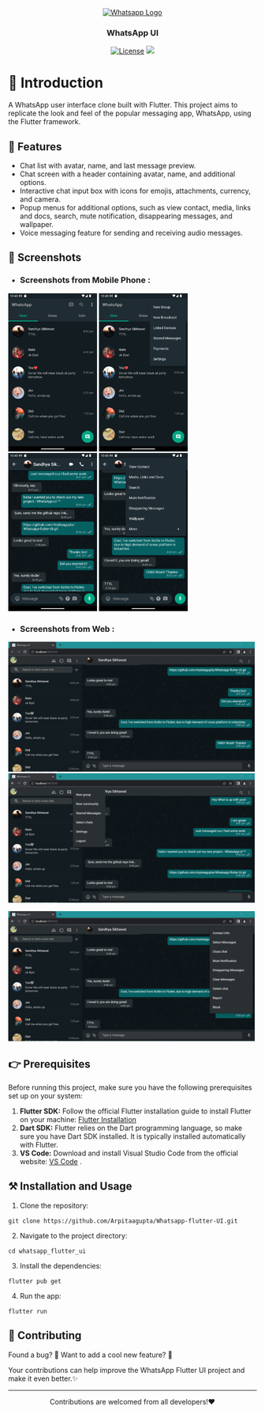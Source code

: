 <div align="center">
  <a href="[https://hoppscotch.io](https://www.whatsapp.com/)">
    <img
      src="https://encrypted-tbn0.gstatic.com/images?q=tbn:ANd9GcRFwAS6AepQ6RFVVdr_fhbHLFXKTaDe0bgYVJC3bEvAc5FFcTjcMEWbxQF0LTeQmpwPITY&usqp=CAU"
      alt="Whatsapp Logo"
      height="84"
    />
  </a>
  <br />
  <p>
    <h3>
      <b>
        WhatsApp UI
      </b>
    </h3>
  </p>

[![License](https://img.shields.io/badge/license-MIT-blue.svg)](https://opensource.org/licenses/MIT)   <a href="CODE_OF_CONDUCT.md" alt="Contributions welcome">
    <img src="https://img.shields.io/badge/Contributions-Welcome-brightgreen?logo=github" /></a>
    
</div>

# 🌟 Introduction
A WhatsApp user interface clone built with Flutter. This project aims to replicate the look and feel of the popular messaging app, WhatsApp, using the Flutter framework.

## 🚀 Features

- Chat list with avatar, name, and last message preview.
- Chat screen with a header containing avatar, name, and additional options.
- Interactive chat input box with icons for emojis, attachments, currency, and camera.
- Popup menus for additional options, such as view contact, media, links and docs, search, mute notification, disappearing messages, and wallpaper.
- Voice messaging feature for sending and receiving audio messages.

## 📸 Screenshots

* ### Screenshots from Mobile Phone :
<img src="Screenshots/Screenshot-1.png" width="180" alt="Screenshot-1">   <img src="Screenshots/Screenshot-2.png" width="180" alt="Screenshot-2">   <img src="Screenshots/Screenshot-3.png" width="180" alt="Screenshot-3">   <img src="Screenshots/Screenshot-4.png" width="180" alt="Screenshot-4">

* ### Screenshots from Web :
<img src="Screenshots/Screenshot-5.png" width="500" alt="Screenshot-5">  <img src="Screenshots/Screenshot-6.png" width="500" alt="Screenshot-6">

<img src="Screenshots/Screenshot-7.png" width="500" alt="Screenshot-7">



## 👉 Prerequisites

Before running this project, make sure you have the following prerequisites set up on your system:
1. **Flutter SDK:** Follow the official Flutter installation guide to install Flutter on your machine: [Flutter Installation](https://flutter.dev/docs/get-started/install)
2. **Dart SDK:** Flutter relies on the Dart programming language, so make sure you have Dart SDK installed. It is typically installed automatically with Flutter.
3. **VS Code:** Download and install Visual Studio Code from the official website: [VS Code](https://code.visualstudio.com/) .

## ⚒️ Installation and Usage

1. Clone the repository:
``` 
git clone https://github.com/Arpitaagupta/Whatsapp-flutter-UI.git 
```

2. Navigate to the project directory:
``` 
cd whatsapp_flutter_ui
```

3. Install the dependencies:
```
flutter pub get
```

4. Run the app:
```
flutter run
```

## 🤝 Contributing

Found a bug? 🐛
Want to add a cool new feature? 🤔

Your contributions can help improve the WhatsApp Flutter UI project and make it even better.✨

<hr>
<p align="center">
Contributions  are welcomed from all developers!❤️
</p>